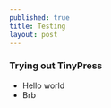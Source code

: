 ```yaml
---
published: true
title: Testing
layout: post
---
```

### Trying out TinyPress

- Hello world
- Brb